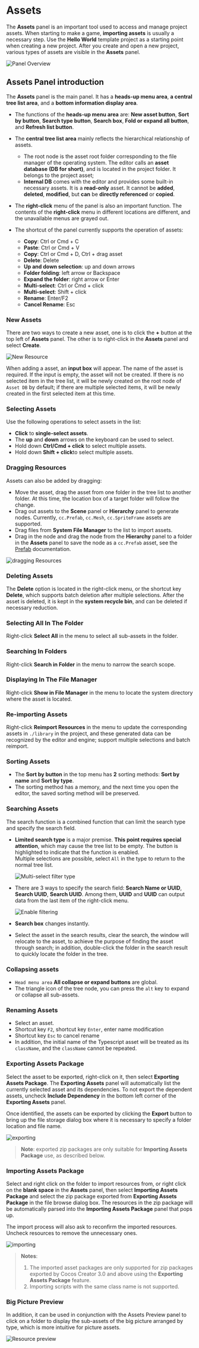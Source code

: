 # Assets

The **Assets** panel is an important tool used to access and manage project assets. When starting to make a game, **importing assets** is usually a necessary step. Use the __Hello World__ template project as a starting point when creating a new project. After you create and open a new project, various types of assets are visible in the **Assets** panel.

![Panel Overview](img/thumb.gif)

## Assets Panel introduction

The **Assets** panel is the main panel. It has a **heads-up menu area**, **a central tree list area**, and a **bottom information display area**.

- The functions of the **heads-up menu area** are: **New asset button**, **Sort by button**, **Search type button**, **Search box**, **Fold or expand all button**, and **Refresh list button**.

- The **central tree list area** mainly reflects the hierarchical relationship of assets.
  - The root node is the asset root folder corresponding to the file manager of the operating system. The editor calls an __asset database__ **(DB for short)**, and is located in the project folder. It belongs to the project asset;
  - __Internal DB__ comes with the editor and provides some built-in necessary assets. It is a **read-only** asset. It cannot be **added**, **deleted**, **modified**, but **can** be **directly referenced** or **copied**.

- The __right-click__ menu of the panel is also an important function. The contents of the __right-click__ menu in different locations are different, and the unavailable menus are grayed out.

- The shortcut of the panel currently supports the operation of assets:

  - **Copy**: Ctrl or Cmd + C
  - **Paste**: Ctrl or Cmd + V
  - **Copy**: Ctrl or Cmd + D, Ctrl + drag asset
  - **Delete**: Delete
  - **Up and down selection**: up and down arrows
  - **Folder folding**: left arrow or Backspace
  - **Expand the folder**: right arrow or Enter
  - **Multi-select**: Ctrl or Cmd + click
  - **Multi-select**: Shift + click
  - **Rename**: Enter/F2
  - **Cancel Rename**: Esc

### New Assets

There are two ways to create a new asset, one is to click the **+** button at the top left of **Assets** panel. The other is to right-click in the **Assets** panel and select **Create**.

![New Resource](img/create.png)

When adding a asset, an **input box** will appear. The name of the asset is required. If the input is empty, the asset will not be created. If there is no selected item in the tree list, it will be newly created on the root node of `Asset DB` by default; if there are multiple selected items, it will be newly created in the first selected item at this time.

### Selecting Assets

Use the following operations to select assets in the list:

- **Click** to **single-select assets**.
- The **up** and **down** arrows on the keyboard can be used to select.
- Hold down **Ctrl/Cmd + click** to select multiple assets.
- Hold down **Shift + click**to select multiple assets.

### Dragging Resources

Assets can also be added by dragging:

- Move the asset, drag the asset from one folder in the tree list to another folder. At this time, the location box of a target folder will follow the change.
- Drag out assets to the **Scene** panel or **Hierarchy** panel to generate nodes. Currently, `cc.Prefab`, `cc.Mesh`, `cc.SpriteFrame` assets are supported.
- Drag files from **System File Manager** to the list to import assets.
- Drag in the node and drag the node from the **Hierarchy** panel to a folder in the **Assets** panel to save the node as a `cc.Prefab` asset, see the [Prefab](../../asset/prefab.md) documentation.

 ![dragging Resources](img/drag.png)

### Deleting Assets

The **Delete** option is located in the right-click menu, or the shortcut key **Delete**, which supports batch deletion after multiple selections. After the asset is deleted, it is kept in the **system recycle bin**, and can be deleted if necessary reduction.

### Selecting All In The Folder

Right-click **Select All** in the menu to select all sub-assets in the folder.

### Searching In Folders

Right-click **Search in Folder** in the menu to narrow the search scope.

### Displaying In The File Manager

Right-click **Show in File Manager** in the menu to locate the system directory where the asset is located.

### Re-importing Assets

Right-click **Reimport Resources** in the menu to update the corresponding assets in `./library` in the project, and these generated data can be recognized by the editor and engine; support multiple selections and batch reimport.

### Sorting Assets

- The **Sort by button** in the top menu has **2** sorting methods: **Sort by name** and **Sort by type**.
- The sorting method has a memory, and the next time you open the editor, the saved sorting method will be preserved.

### Searching Assets

The search function is a combined function that can limit the search type and specify the search field.

- **Limited search type** is a major premise. **This point requires special attention**, which may cause the tree list to be empty. The button is highlighted to indicate that the function is enabled.<br>
  Multiple selections are possible, select `All` in the type to return to the normal tree list.

  ![Multi-select filter type](img/search-types.png)

- There are 3 ways to specify the search field: **Search Name or UUID**, **Search UUID**, **Search UUID**. Among them, **UUID** and **UUID** can output data from the last item of the right-click menu.

  ![Enable filtering](img/search-type.png)

- **Search box** changes instantly.
- Select the asset in the search results, clear the search, the window will relocate to the asset, to achieve the purpose of finding the asset through search; in addition, double-click the folder in the search result to quickly locate the folder in the tree.

### Collapsing assets

- `Head menu area` **All collapse or expand buttons** are global.
- The triangle icon of the tree node, you can press the `alt` key to expand or collapse all sub-assets.

### Renaming Assets

- Select an asset.
- Shortcut key `F2`, shortcut key `Enter`, enter name modification
- Shortcut key `Esc` to cancel rename
- In addition, the initial name of the Typescript asset will be treated as its `className`, and the `className` cannot be repeated.

### Exporting Assets Package

Select the asset to be exported, right-click on it, then select **Exporting Assets Package**. The **Exporting Assets** panel will automatically list the currently selected asset and its dependencies. To not export the dependent assets, uncheck **Include Dependency** in the bottom left corner of the **Exporting Assets** panel.

Once identified, the assets can be exported by clicking the **Export** button to bring up the file storage dialog box where it is necessary to specify a folder location and file name.

![exporting](img/package-asset/exporting.png)

> **Note**: exported zip packages are only suitable for **Importing Assets Package** use, as described below.

### Importing Assets Package

Select and right click on the folder to import resources from, or right click on the **blank space** in the **Assets** panel, then select **Importing Assets Package** and select the zip package exported from **Exporting Assets Package** in the file browse dialog box. The resources in the zip package will be automatically parsed into the **Importing Assets Package** panel that pops up.

The import process will also ask to reconfirm the imported resources. Uncheck resources to remove the unnecessary ones.

![importing](img/package-asset/importing.png)

> **Notes**:
> 1. The imported asset packages are only supported for zip packages exported by Cocos Creator 3.0 and above using the **Exporting Assets Package** feature.
> 2. Importing scripts with the same class name is not supported.

### Big Picture Preview

In addition, it can be used in conjunction with the Assets Preview panel to click on a folder to display the sub-assets of the big picture arranged by type, which is more intuitive for picture assets.

![Resource preview](img/preview.png)
